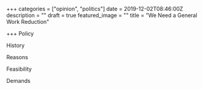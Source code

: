 +++
categories = ["opinion", "politics"]
date = 2019-12-02T08:46:00Z
description = ""
draft = true
featured_image = ""
title = "We Need a General Work Reduction"

+++
Policy

History

Reasons

Feasibility

Demands